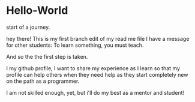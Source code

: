 # Hello-World
start of a journey.


hey there! This is my first branch edit of my read me file
I have a message for other students:
  To learn something, you must teach.
  
And so the the first step is taken.

I my github profile, I want to share my experience as I learn so that my profile can help others when they need help as they start completely new on the path as a programmer.

I am not skilled enough, yet, but i'll do my best as a mentor and student!
